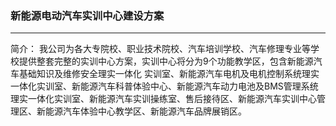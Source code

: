 
###  新能源电动汽车实训中心建设方案
-----------------------------------------------------------------

简介：
     我公司为各大专院校、职业技术院校、汽车培训学校、汽车修理专业等学校提供整套完整的实训中心方案，实训中心将分为9个功能教学区，包含新能源汽车基础知识及维修安全理实一体化
实训室、新能源汽车电机及电机控制系统理实一体化实训室、新能源汽车科普体验中心、新能源汽车动力电池及BMS管理系统理实一体化实训室、新能源汽车实训操练室、售后接待区、新能源汽车实训中心管理区、新能源汽车体验中心教学区、新能源汽车品牌展销区。
